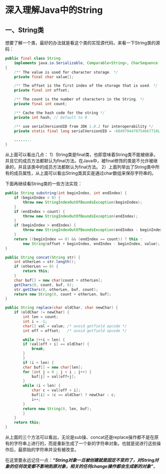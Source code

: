 # 深入理解Java中的String

## 一、String类
想要了解一个类，最好的办法就是看这个类的实现源代码，来看一下String类的源码：

```java
public final class String
    implements java.io.Serializable, Comparable<String>, CharSequence
{
    /** The value is used for character storage. */
    private final char value[];

    /** The offset is the first index of the storage that is used. */
    private final int offset;

    /** The count is the number of characters in the String. */
    private final int count;

    /** Cache the hash code for the string */
    private int hash; // Default to 0

    /** use serialVersionUID from JDK 1.0.2 for interoperability */
    private static final long serialVersionUID = -6849794470754667710L;

    ........
}
```

从上面可以看出几点：
1）String类是final类，也即意味着String类不能被继承，并且它的成员方法都默认为final方法。在Java中，被final修饰的类是不允许被继承的，并且该类中的成员方法都默认为final方法。
2）上面列举出了String类中所有的成员属性，从上面可以看出String类其实是通过char数组来保存字符串的。

下面再继续看String类的一些方法实现：

```java
public String substring(int beginIndex, int endIndex) {
    if (beginIndex < 0) {
        throw new StringIndexOutOfBoundsException(beginIndex);
    }
    if (endIndex > count) {
        throw new StringIndexOutOfBoundsException(endIndex);
    }
    if (beginIndex > endIndex) {
        throw new StringIndexOutOfBoundsException(endIndex - beginIndex);
    }
    return ((beginIndex == 0) && (endIndex == count)) ? this :
        new String(offset + beginIndex, endIndex - beginIndex, value);
}

public String concat(String str) {
    int otherLen = str.length();
    if (otherLen == 0) {
        return this;
    }
    char buf[] = new char[count + otherLen];
    getChars(0, count, buf, 0);
    str.getChars(0, otherLen, buf, count);
    return new String(0, count + otherLen, buf);
}

public String replace(char oldChar, char newChar) {
    if (oldChar != newChar) {
        int len = count;
        int i = -1;
        char[] val = value; /* avoid getfield opcode */
        int off = offset;   /* avoid getfield opcode */

        while (++i < len) {
        if (val[off + i] == oldChar) {
            break;
        }
        }
        if (i < len) {
        char buf[] = new char[len];
        for (int j = 0 ; j < i ; j++) {
            buf[j] = val[off+j];
        }
        while (i < len) {
            char c = val[off + i];
            buf[i] = (c == oldChar) ? newChar : c;
            i++;
        }
        return new String(0, len, buf);
        }
    }
    return this;
}
```

从上面的三个方法可以看出，无论是sub操、concat还是replace操作都不是在原有的字符串上进行的，而是重新生成了一个新的字符串对象。也就是说进行这些操作后，最原始的字符串并没有被改变。

在这里要永远记住一点：_**“String对象一旦被创建就是固定不变的了，对String对象的任何改变都不影响到原对象，相关的任何change操作都会生成新的对象”**_。